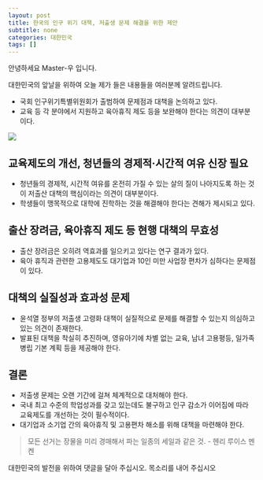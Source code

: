 ```yaml
---
layout: post
title: 한국의 인구 위기 대책, 저출생 문제 해결을 위한 제안
subtitle: none
categories: 대한민국
tags: []
---
```


안녕하세요 Master-우 입니다.

대한민국의 앞날을 위하여 오늘 제가 들은 내용들을 여러분께 알려드립니다.


- 국회 인구위기특별위원회가 출범하여 문제점과 대책을 논의하고 있다.
- 교육 등 각 분야에서 지원하고 육아휴직 제도 등을 보완해야 한다는 의견이 대부분이다.



![](https://source.unsplash.com/800x450/?luxury)

##  교육제도의 개선, 청년들의 경제적·시간적 여유 신장 필요
- 청년들의 경제적, 시간적 여유를 온전히 가질 수 있는 살의 질이 나아지도록 하는 것이 저출산 대책의 핵심이라는 의견이 대부분이다.
- 학생들이 맹목적으로 대학에 진학하는 것을 해결해야 한다는 견해가 제시되고 있다.

## 출산 장려금, 육아휴직 제도 등 현행 대책의 무효성
- 출산 장려금은 오히려 역효과를 일으키고 있다는 연구 결과가 있다.
- 육아 휴직과 관련한 고용제도도 대기업과 10인 미만 사업장 편차가 심하다는 문제점이 있다.

## 대책의 실질성과 효과성 문제
- 윤석열 정부의 저출생 고령화 대책이 실질적으로 문제를 해결할 수 있는지 의심하고 있는 의견이 존재한다.
- 발표된 대책을 착실히 추진하며, 영유아기에 차별 없는 교육, 남녀 고용평등, 일가족 병립 기본 계획 등을 제공해야 한다.

## 결론
- 저출생 문제는 오랜 기간에 걸쳐 체계적으로 대처해야 한다.
- 국내 최고 수준의 학업성과를 갖고 있는데도 불구하고 인구 감소가 이어짐에 따라 교육제도를 개선하는 것이 필수적이다.
- 대기업과 소기업 간의 육아휴직 및 고용편차 해소를 위해 대책을 마련해야 한다.


> 모든 선거는 장물을 미리 경매해서 파는 일종의 세일과 같은 것. - 헨리 루이스 멘켄

대한민국의 발전을 위하여 댓글을 달아 주십시오. 목소리를 내어 주십시오
